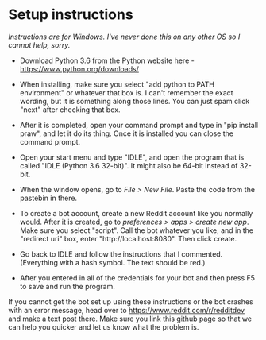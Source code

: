 # Setup instructions
*Instructions are for Windows. I've never done this on any other OS so I cannot help, sorry.*

- Download Python 3.6 from the Python website here - https://www.python.org/downloads/

- When installing, make sure you select "add python to PATH environment" or whatever that box is. I can't remember the exact wording, but it is something along those lines. You can just spam click "next" after checking that box.

- After it is completed, open your command prompt and type in "pip install praw", and let it do its thing. Once it is installed you can close the command prompt. 

- Open your start menu and type "IDLE", and open the program that is called "IDLE (Python 3.6 32-bit)". It might also be 64-bit instead of 32-bit. 

- When the window opens, go to *File > New File*. Paste the code from the pastebin in there.

- To create a bot account, create a new Reddit account like you normally would. After it is created, go to *preferences > apps > create new app*. Make sure you select "script". Call the bot whatever you like, and in the "redirect uri" box, enter "http://localhost:8080". Then click create.

- Go back to IDLE and follow the instructions that I commented. (Everything with a hash symbol. The text should be red.)

- After you entered in all of the credentials for your bot and then press F5 to save and run the program.

If you cannot get the bot set up using these instructions or the bot crashes with an error message, head over to https://www.reddit.com/r/redditdev and make a text post there. Make sure you link this github page so that we can help you quicker and let us know what the problem is. 

